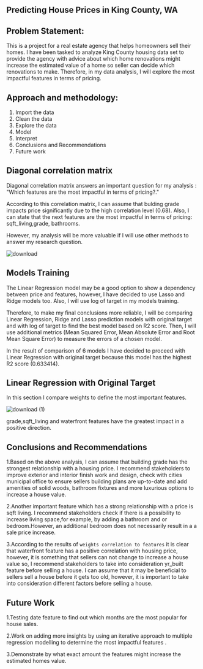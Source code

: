 ## Predicting House Prices in King County, WA

## Problem Statement:

This is a project for a real estate agency that helps homeowners sell their homes. I have been tasked to analyze King County housing data set to provide the agency with advice about which home renovations might increase the estimated value of a home so seller can decide which renovations to make. Therefore, in my data analysis, I will explore the most impactful features in terms of pricing.

## Approach and methodology:

1. Import the data
2. Clean the data
3. Explore the data
4. Model 
5. Interpret
6. Conclusions and Recommendations
7. Future work

## Diagonal correlation matrix

Diagonal correlation matrix answers an important question for my analysis : "Which features are the most impactful in terms of pricing?."

According to this correlation matrix, I can assume that bulding grade impacts price significantly due to the high correlation level (0.68). Also, I can state that the next features are the most impactful in terms of pricing: sqft_living,grade, bathrooms.

However, my analysis will be more valuable if I will use other methods to answer my research question.

![download](https://user-images.githubusercontent.com/68250383/106407954-43369300-640b-11eb-8371-7158a1b80687.png)

## Models Training

The Linear Regression model may be a good option to show a dependency between price and features, however, I have decided to use Lasso and Ridge models too. Also, I will use log of target in my models training. 

Therefore, to make my final conclusions more reliable, I will be comparing Linear Regression, Ridge and Lasso prediction models with original target and with log of target to find the best model based on R2 score. Then, I will use additional metrics (Mean Squared Error, Mean Absolute Error and Root Mean Square Error) to measure the errors of a chosen model.

In the result of comparison of 6 models I have decided to proceed with Linear Regression with original target because this model has the highest R2 score (0.633414).

## Linear Regression with Original Target

In this section I compare weights to define the most important features.

![download (1)](https://user-images.githubusercontent.com/68250383/106408546-affe5d00-640c-11eb-89e1-e973245eb9d0.png)

grade,sqft_living and waterfront features have the greatest impact in a positive direction.

## Conclusions and Recommendations

1.Based on the above analysis, I can assume that building grade has the strongest relationship with a housing price. I recommend stakeholders to improve exterior and interior finish work and design, check with cities municipal office to ensure sellers building plans are up-to-date and add amenities of solid woods, bathroom fixtures and more luxurious options to increase a house value.

2.Another important feature which has a strong relationship with a price is sqft living. I recommend stakeholders check if there is a possibility to increase living space,for example, by adding a bathroom and or bedroom.However, an additional bedroom does not necessarily result in a a sale price increase.

3.According to the results of `weights correlation to features` it is clear that waterfront feature has a positive correlation with housing price, however, it is something that sellers can not change to increase a house value so, I recommend stakeholders to take into consideration yr_built feature before selling a house. I can assume that it may be beneficial to sellers sell a house before it gets too old, however, it is important to take into consideration different factors before selling a house.

## Future Work

1.Testing date feature to find out which months are the most popular for house sales.

2.Work on adding more insights by using an iterative approach to multiple regression modelling to determine the most impactful features .

3.Demonstrate by what exact amount the features might increase the estimated homes value.



















